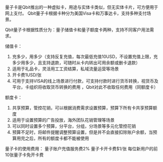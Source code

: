量子卡是Qbit推出的一种虚拟卡，用途与实体卡类似，但无实体卡片，可方便用于网上支付。
Qbit量子卡根据卡种分为美国Visa卡和万事达卡，支持多种支付场景。

Qbit量子卡根据性质分为：量子储值卡和量子额度卡两种，支持不同客户用法需求。

储值卡：

1. 充多少，用多少（支持反复充值，每次最低充值10USD，不设置充值上限，充多少用多少，且支持退款，可随时从卡内转出可用余额或删卡退款）
2. 适用于礼品卡，灵活用工工资结算，私域流量运营等场景
3. 开卡费1USD/张
4. 可用于支持VISA的线上场景进行付款，可支持付款时进行货币转换，视货币及平台，卡组织将收取货币转换的费用 ，Qbit对此不收取任何费用（同额度卡）

额度卡：

1. 共享预算，管控花销，可以根据消费需求设置预算，预算下所有卡共享预算额度
2. 适用于设置预算的广告投放，海外团队花销管理等场景
3. 可以同时设置多个预算，分平台，分组，分场景等多元化管控花销
4. 预算不足时，将邮件提醒调整预算设置，但是并不会直接扣除账户余额，当预算用完之后，所有的额度卡都不能被使用



量子卡的使用费用：
量子账户充值服务费2%
量子卡开卡费$1/张
每位新用户的前10张量子卡免开卡费